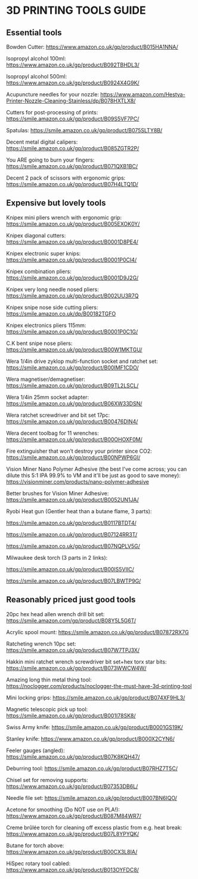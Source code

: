 # 3D PRINTING TOOLS GUIDE

## Essential tools

Bowden Cutter: https://www.amazon.co.uk/gp/product/B015HA1NNA/

Isopropyl alcohol 100ml: https://www.amazon.co.uk/gp/product/B092TBHDL3/

Isopropyl alcohol 500ml: https://www.amazon.co.uk/gp/product/B0924X4G9K/

Acupuncture needles for your nozzle: https://www.amazon.com/Hestya-Printer-Nozzle-Cleaning-Stainless/dp/B078HXTLX8/

Cutters for post-processing of prints: https://smile.amazon.co.uk/gp/product/B09S5VF7PC/

Spatulas: https://smile.amazon.co.uk/gp/product/B075SLTY8B/

Decent metal digital calipers: https://smile.amazon.co.uk/gp/product/B085ZGTR2P/

You ARE going to burn your fingers: https://smile.amazon.co.uk/gp/product/B071QXB1BC/

Decent 2 pack of scissors with ergonomic grips: https://smile.amazon.co.uk/gp/product/B07H4LTQ1D/

## Expensive but lovely tools

Knipex mini pliers wrench with ergonomic grip: https://smile.amazon.co.uk/gp/product/B005EXOK0Y/

Knipex diagonal cutters: https://smile.amazon.co.uk/gp/product/B0001D8PE4/

Knipex electronic super knips: https://smile.amazon.co.uk/gp/product/B0001P0CI4/ 

Knipex combination pliers: https://smile.amazon.co.uk/gp/product/B0001D9J2G/

Knipex very long needle nosed pliers: https://smile.amazon.co.uk/gp/product/B002UU3R7Q

Knipex snipe nose side cutting pliers: https://smile.amazon.co.uk/dp/B00182TGFO

Knipex electronics pliers 115mm: https://smile.amazon.co.uk/gp/product/B0001P0C1G/

C.K bent snipe nose pliers: https://smile.amazon.co.uk/gp/product/B00W1MKTGU/

Wera 1/4in drive zyklop multi-function socket and ratchet set: https://smile.amazon.co.uk/gp/product/B00IMF1CDO/

Wera magnetiser/demagnetiser: https://smile.amazon.co.uk/gp/product/B09TL2LSCL/

Wera 1/4in 25mm socket adapter: https://smile.amazon.co.uk/gp/product/B06XW33DSN/

Wera ratchet screwdriver and bit set 17pc: https://smile.amazon.co.uk/gp/product/B00476DIN4/

Wera decent toolbag for 11 wrenches: https://smile.amazon.co.uk/gp/product/B00OHOXF0M/

Fire extinguisher that won’t destroy your printer since CO2: https://smile.amazon.co.uk/gp/product/B00NPWP6GI/

Vision Miner Nano Polymer Adhesive (the best I've come across; you can dilute this 5:1 IPA 99.9% to VM and it'll be just as good to save money): https://visionminer.com/products/nano-polymer-adhesive

Better brushes for Vision Miner Adhesive: https://smile.amazon.co.uk/gp/product/B0052UN1JA/

Ryobi Heat gun (Gentler heat than a butane flame, 3 parts): 

https://smile.amazon.co.uk/gp/product/B0117BTDT4/

https://smile.amazon.co.uk/gp/product/B07124RR3T/ 

https://smile.amazon.co.uk/gp/product/B07NQPLV5G/

Milwaukee desk torch (3 parts in 2 links):

https://smile.amazon.co.uk/gp/product/B00IS5VIIC/

https://smile.amazon.co.uk/gp/product/B07LBWTP9G/

## Reasonably priced just good tools

20pc hex head allen wrench drill bit set: https://smile.amazon.com/gp/product/B08Y5L5G6T/

Acrylic spool mount: https://smile.amazon.co.uk/gp/product/B07872RX7G

Ratcheting wrench 10pc set: https://smile.amazon.co.uk/gp/product/B07W7TPJ3X/

Hakkin mini ratchet wrench screwdriver bit set+hex torx star bits: https://smile.amazon.co.uk/gp/product/B073WWCW4W/

Amazing long thin metal thing tool: https://noclogger.com/products/noclogger-the-must-have-3d-printing-tool

Mini locking grips: https://smile.amazon.co.uk/gp/product/B074XF9HL3/

Magnetic telescopic pick up tool: https://smile.amazon.co.uk/gp/product/B001I78SK8/

Swiss Army knife: https://smile.amazon.co.uk/gp/product/B0001GS19K/ 

Stanley knife: https://www.amazon.co.uk/gp/product/B000X2CYN6/

Feeler gauges (angled): https://smile.amazon.co.uk/gp/product/B07K8KQH47/

Deburring tool: https://smile.amazon.co.uk/gp/product/B07RHZ7T5C/

Chisel set for removing supports: https://www.amazon.co.uk/gp/product/B07353DB6L/

Needle file set: https://smile.amazon.co.uk/gp/product/B007BN6IQO/

Acetone for smoothing (Do NOT use on PLA!): https://www.amazon.co.uk/gp/product/B087M84WR7/

Creme brûlée torch for cleaning off excess plastic from e.g. heat break: https://www.amazon.co.uk/gp/product/B07L8YPYQK/

Butane for torch above: https://www.amazon.co.uk/gp/product/B00CX3L8IA/

HiSpec rotary tool cabled: https://www.amazon.co.uk/gp/product/B013OYFDC8/
